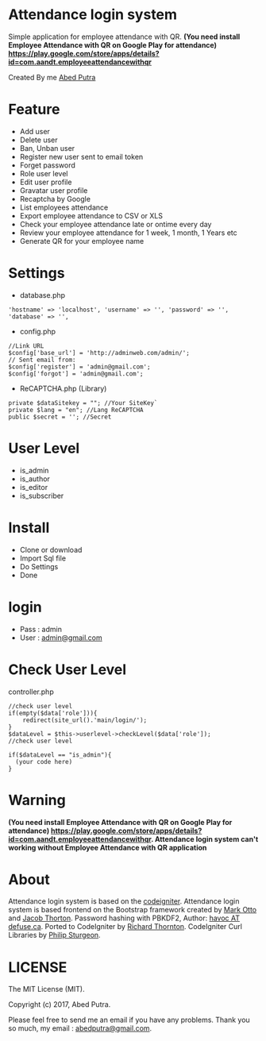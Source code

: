 # Attendance login system
Simple application for employee attendance with QR. <b>(You need install Employee Attendance with QR on Google Play for attendance) https://play.google.com/store/apps/details?id=com.aandt.employeeattendancewithqr </b>

Created By me [Abed Putra](http://abedputra.com)

# Feature
- Add user
- Delete user
- Ban, Unban user
- Register new user sent to email token
- Forget password
- Role user level
- Edit user profile
- Gravatar user profile
- Recaptcha by Google
- List employees attendance
- Export employee attendance to CSV or XLS
- Check your employee attendance late or ontime every day
- Review your employee attendance for 1 week, 1 month, 1 Years etc
- Generate QR for your employee name

# Settings
- database.php
```
'hostname' => 'localhost', 'username' => '', 'password' => '', 'database' => '',
```

- config.php
```
//Link URL
$config['base_url'] = 'http://adminweb.com/admin/';
// Sent email from:
$config['register'] = 'admin@gmail.com';
$config['forgot'] = 'admin@gmail.com';
```

- ReCAPTCHA.php (Library)<br>
```
private $dataSitekey = ""; //Your SiteKey`
private $lang = "en"; //Lang ReCAPTCHA
public $secret = ''; //Secret
```

# User Level
- is_admin
- is_author
- is_editor
- is_subscriber

# Install
- Clone or download
- Import Sql file
- Do Settings
- Done

# login
- Pass : admin
- User : admin@gmail.com

# Check User Level
controller.php
```
//check user level
if(empty($data['role'])){
    redirect(site_url().'main/login/');
}
$dataLevel = $this->userlevel->checkLevel($data['role']);
//check user level

if($dataLevel == "is_admin"){
  (your code here)
}
```
# Warning
<b>(You need install Employee Attendance with QR on Google Play for attendance) https://play.google.com/store/apps/details?id=com.aandt.employeeattendancewithqr. Attendance login system can't working without Employee Attendance with QR application</b>

# About
Attendance login system is based on the [codeigniter](https://github.com/bcit-ci/CodeIgniter). Attendance login system is based frontend on the Bootstrap framework created by  [Mark Otto](https://twitter.com/mdo) and [Jacob Thorton](https://twitter.com/fat).
Password hashing with PBKDF2, Author: [havoc AT defuse.ca](https://github.com/defuse).
Ported to CodeIgniter by [Richard Thornton](http://twitter.com/RichardThornton). 
CodeIgniter Curl Libraries by [Philip Sturgeon](https://github.com/philsturgeon).

# LICENSE
The MIT License (MIT).

Copyright (c) 2017, Abed Putra. 
 
Please feel free to send me an email if you have any problems. 
Thank you so much, my email : abedputra@gmail.com.
